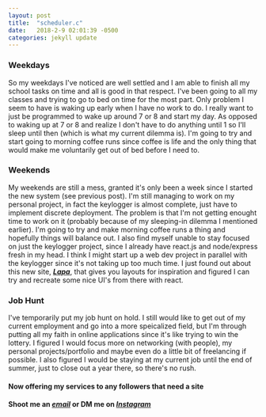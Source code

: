 ```yaml
---
layout: post
title:  "scheduler.c"
date:   2018-2-9 02:01:39 -0500
categories: jekyll update
---
```


### Weekdays
So my weekdays I've noticed are well settled and I am able to finish all my school tasks on time and all is good in that respect. I've been going to all my classes and trying to go to bed on time for the most part. Only problem I seem to have is waking up early when I have no work to do. I really want to just be programmed to wake up around 7 or 8 and start my day. As opposed to waking up at 7 or 8 and realize I don't have to do anything until 1 so I'll sleep until then (which is what my current dilemma is). I'm going to try and start going to morning coffee runs since coffee is life and the only thing that would make me voluntarily get out of bed before I need to.

### Weekends
My weekends are still a mess, granted it's only been a week since I started the new system (see previous post). I'm still managing to work on my personal project, in fact the keylogger is almost complete, just have to implement discrete deployment. The problem is that I'm not getting enought time to work on it (probably because of my sleeping-in dilemma I mentioned earlier). I'm going to try and make morning coffee runs a thing and hopefully things will balance out. 
I also find myself unable to stay focused on just the keylogger project, since I already have react.js and node/express fresh in my head. I think I might start up a web dev project in parallel with the keylogger since it's not taking up too much time. I just found out about this new site, ***[Lapa](https://www.lapa.ninja/)***, that gives you layouts for inspiration and figured I can try and recreate some nice UI's from there with react.

### Job Hunt
I've temporarily put my job hunt on hold. I still would like to get out of my current employment and go into a more speicalized field, but I'm through putting all my faith in online applications since it's like trying to win the lottery. I figured I would focus more on networking (with people), my personal projects/portfolio and maybe even do a little bit of freelancing if possible. I also figured I would be staying at my current job until the end of summer, just to close out a year there, so there's no rush.

#### Now offering my services to any followers that need a site
#### Shoot me an ***[email](joeph465@gmail.com)*** or DM me on ***[Instagram](https://www.instagram.com/j__moussa/)***

